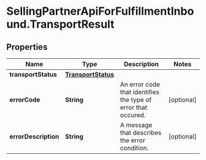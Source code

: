 # SellingPartnerApiForFulfillmentInbound.TransportResult

## Properties
Name | Type | Description | Notes
------------ | ------------- | ------------- | -------------
**transportStatus** | [**TransportStatus**](TransportStatus.md) |  | 
**errorCode** | **String** | An error code that identifies the type of error that occured. | [optional] 
**errorDescription** | **String** | A message that describes the error condition. | [optional] 

